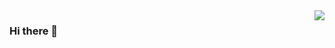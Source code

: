 <img align="right" src="https://github-readme-stats.vercel.app/api?username=HansJinJym&show_icons=true&icon_color=CE1D2D&text_color=718096&bg_color=ffffff&hide_title=true" />

### Hi there 👋

<!--
**HansJinJym/HansJinJym** is a ✨ _special_ ✨ repository because its `README.md` (this file) appears on your GitHub profile.

Here are some ideas to get you started:

- 🔭 I’m currently working on ...
- 🌱 I’m currently learning ...
- 👯 I’m looking to collaborate on ...
- 🤔 I’m looking for help with ...
- 💬 Ask me about ...
- 📫 How to reach me: ...
- 😄 Pronouns: ...
- ⚡ Fun fact: ...
-->
